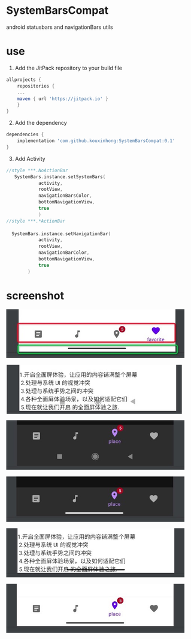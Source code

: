 # SystemBarsCompat

android statusbars and navigationBars utils

# use

1. Add the JitPack repository to your build file
```gradle
allprojects {
    repositories {
	...
	maven { url 'https://jitpack.io' }
    }
}
```

2. Add the dependency

```gradle
dependencies {
    implementation 'com.github.kouxinhong:SystemBarsCompat:0.1'
}
```
3. Add Activity
```kotlin
//style ***.NoActionBar
   SystemBars.instance.setSystemBars(
            activity,
            rootView,
            navigationBarsColor,
            bottomNavigationView,
            true
            )
//style ***.*ActionBar

  SystemBars.instance.setNavigationBar(
            activity,
            rootView,
            navigationBarColor,
            bottomNavigationView,
            true
        )
```

# screenshot

![图1.png](https://github.com/kouxinhong/SystemBarsCompat/blob/main/image/edge.png)

![图2.png](https://github.com/kouxinhong/SystemBarsCompat/blob/main/image/1.png)

![图3.png](https://github.com/kouxinhong/SystemBarsCompat/blob/main/image/2.png)

![图4.png](https://github.com/kouxinhong/SystemBarsCompat/blob/main/image/3.png)

![图5.png](https://github.com/kouxinhong/SystemBarsCompat/blob/main/image/4.png)

![图6.png](https://github.com/kouxinhong/SystemBarsCompat/blob/main/image/5.png)
